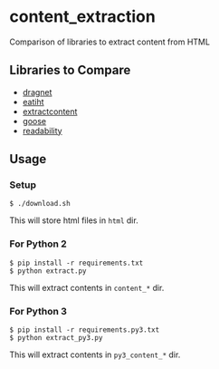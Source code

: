 # content_extraction
Comparison of libraries to extract content from HTML

## Libraries to Compare

* [dragnet](https://pypi.python.org/pypi/dragnet)
* [eatiht](https://pypi.python.org/pypi/eatiht)
* [extractcontent](https://github.com/yono/python-extractcontent)
* [goose](https://pypi.python.org/pypi/goose-extractor/)
* [readability](https://pypi.python.org/pypi/readability-lxml)

## Usage

### Setup

```
$ ./download.sh
```

This will store html files in `html` dir.

### For Python 2

```
$ pip install -r requirements.txt
$ python extract.py
```

This will extract contents in `content_*` dir.

### For Python 3

```
$ pip install -r requirements.py3.txt
$ python extract_py3.py
```

This will extract contents in `py3_content_*` dir.
